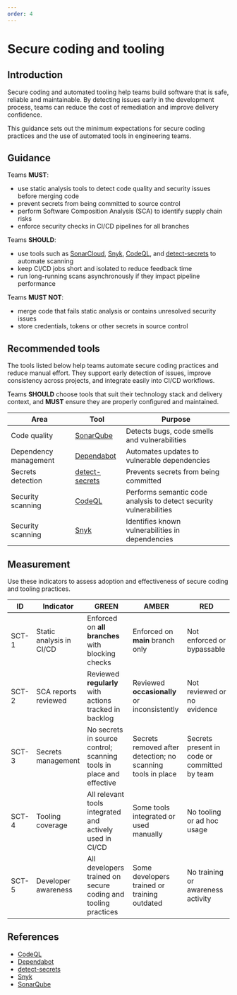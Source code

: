 ```yaml
---
order: 4
---
```


# Secure coding and tooling

## Introduction

Secure coding and automated tooling help teams build software that is safe, reliable and maintainable. By detecting issues early in the development process, teams can reduce the cost of remediation and improve delivery confidence.

This guidance sets out the minimum expectations for secure coding practices and the use of automated tools in engineering teams.

## Guidance

Teams **MUST**:

- use static analysis tools to detect code quality and security issues before merging code
- prevent secrets from being committed to source control
- perform Software Composition Analysis (SCA) to identify supply chain risks
- enforce security checks in CI/CD pipelines for all branches

Teams **SHOULD**:

- use tools such as [SonarCloud][1], [Snyk][2], [CodeQL][3], and [detect-secrets][4] to automate scanning
- keep CI/CD jobs short and isolated to reduce feedback time
- run long-running scans asynchronously if they impact pipeline performance

Teams **MUST NOT**:

- merge code that fails static analysis or contains unresolved security issues
- store credentials, tokens or other secrets in source control

## Recommended tools

The tools listed below help teams automate secure coding practices and reduce manual effort. They support early detection of issues, improve consistency across projects, and integrate easily into CI/CD workflows.

Teams **SHOULD** choose tools that suit their technology stack and delivery context, and **MUST** ensure they are properly configured and maintained.

| Area | Tool | Purpose |
| - | - | - |
| Code quality | [SonarQube][1] | Detects bugs, code smells and vulnerabilities |
| Dependency management | [Dependabot][5] | Automates updates to vulnerable dependencies |
| Secrets detection | [detect-secrets][4] | Prevents secrets from being committed |
| Security scanning | [CodeQL][3] | Performs semantic code analysis to detect security vulnerabilities |
| Security scanning | [Snyk][2] | Identifies known vulnerabilities in dependencies |

## Measurement

Use these indicators to assess adoption and effectiveness of secure coding and tooling practices.

| ID | Indicator | GREEN | AMBER | RED |
| - | - | - | - | - |
| SCT-1 | Static analysis in CI/CD | Enforced on **all branches** with blocking checks | Enforced on **main** branch only | Not enforced or bypassable |
| SCT-2 | SCA reports reviewed | Reviewed **regularly** with actions tracked in backlog | Reviewed **occasionally** or inconsistently | Not reviewed or no evidence |
| SCT-3 | Secrets management | No secrets in source control; scanning tools in place and effective | Secrets removed after detection; no scanning tools in place | Secrets present in code or committed by team |
| SCT-4 | Tooling coverage | All relevant tools integrated and actively used in CI/CD | Some tools integrated or used manually | No tooling or ad hoc usage |
| SCT-5 | Developer awareness | All developers trained on secure coding and tooling practices | Some developers trained or training outdated | No training or awareness activity |

## References

- [CodeQL][3]
- [Dependabot][5]
- [detect-secrets][4]
- [Snyk][2]
- [SonarQube][1]

[1]: https://www.sonarsource.com/products/sonarqube
[2]: https://snyk.io
[3]: https://codeql.github.com
[4]: https://github.com/Yelp/detect-secrets
[5]: https://github.com/dependabot
